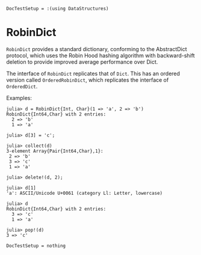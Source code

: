 ```@meta
DocTestSetup = :(using DataStructures)
```

# RobinDict

`RobinDict` provides a standard dictionary, conforming to the AbstractDict protocol, which uses the Robin Hood hashing algorithm with backward-shift deletion to provide improved average performance over Dict.

The interface of `RobinDict` replicates that of `Dict`.
This has an ordered version called `OrderedRobinDict`, which replicates the interface of `OrderedDict`.

Examples:

```jldoctest
julia> d = RobinDict{Int, Char}(1 => 'a', 2 => 'b')
RobinDict{Int64,Char} with 2 entries:
  2 => 'b'
  1 => 'a'

julia> d[3] = 'c';

julia> collect(d)
3-element Array{Pair{Int64,Char},1}:
 2 => 'b'
 3 => 'c'
 1 => 'a'

julia> delete!(d, 2);

julia> d[1]
'a': ASCII/Unicode U+0061 (category Ll: Letter, lowercase)

julia> d
RobinDict{Int64,Char} with 2 entries:
  3 => 'c'
  1 => 'a'

julia> pop!(d)
3 => 'c'
```

```@meta
DocTestSetup = nothing
```
